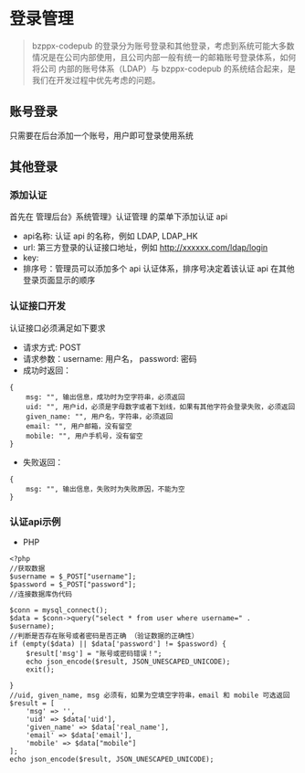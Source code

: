 # 登录管理

> bzppx-codepub 的登录分为账号登录和其他登录，考虑到系统可能大多数情况是在公司内部使用，且公司内部一般有统一的邮箱账号登录体系，如何将公司
内部的账号体系（LDAP）与 bzppx-codepub 的系统结合起来，是我们在开发过程中优先考虑的问题。

## 账号登录

只需要在后台添加一个账号，用户即可登录使用系统

## 其他登录

### 添加认证

首先在 管理后台》系统管理》认证管理 的菜单下添加认证 api
- api名称: 认证 api 的名称，例如 LDAP, LDAP_HK 
- url: 第三方登录的认证接口地址，例如 http://xxxxxx.com/ldap/login
- key: 
- 排序号：管理员可以添加多个 api 认证体系，排序号决定着该认证 api 在其他登录页面显示的顺序

### 认证接口开发

认证接口必须满足如下要求

- 请求方式: POST
- 请求参数：username: 用户名， password: 密码
- 成功时返回：
```
{
    msg: "", 输出信息，成功时为空字符串，必须返回
    uid: "", 用户id，必须是字母数字或者下划线，如果有其他字符会登录失败，必须返回
    given_name: "", 用户名，字符串，必须返回
    email: "", 用户邮箱，没有留空
    mobile: "", 用户手机号，没有留空
}
```
- 失败返回：
```
{
    msg: "", 输出信息，失败时为失败原因，不能为空
}
```

### 认证api示例

- PHP

```
<?php
//获取数据
$username = $_POST["username"];
$password = $_POST["password"];
//连接数据库伪代码

$conn = mysql_connect();
$data = $conn->query("select * from user where username=" . $username);
//判断是否存在账号或者密码是否正确 （验证数据的正确性）
if (empty($data) || $data['password'] != $password) {
    $result['msg'] = "账号或密码错误！";
    echo json_encode($result, JSON_UNESCAPED_UNICODE);
    exit();

}
//uid, given_name, msg 必须有，如果为空填空字符串，email 和 mobile 可选返回
$result = [
    'msg' => '',
    'uid' => $data['uid'],
    'given_name' => $data['real_name'],
    'email' => $data['email'],
    'mobile' => $data["mobile"]
];
echo json_encode($result, JSON_UNESCAPED_UNICODE);
```